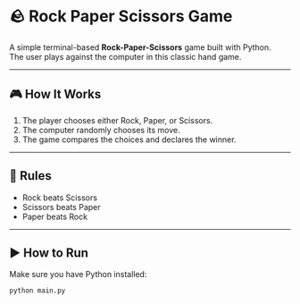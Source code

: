 # 🪨 Rock Paper Scissors Game

A simple terminal-based **Rock-Paper-Scissors** game built with Python.  
The user plays against the computer in this classic hand game.

---

## 🎮 How It Works

1. The player chooses either Rock, Paper, or Scissors.
2. The computer randomly chooses its move.
3. The game compares the choices and declares the winner.

---

## 🧠 Rules

- Rock beats Scissors  
- Scissors beats Paper  
- Paper beats Rock

---

## ▶️ How to Run

Make sure you have Python installed:

```bash
python main.py
